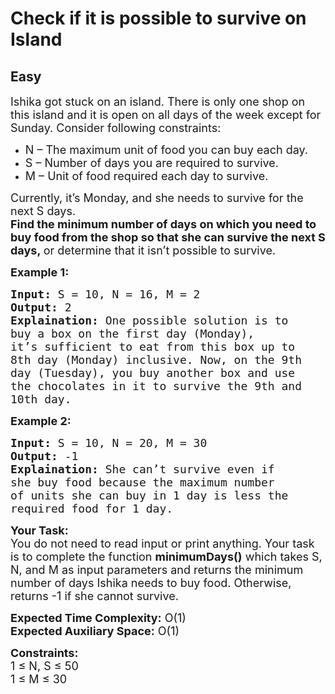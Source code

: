 # Check if it is possible to survive on Island
## Easy 
<div class="problem-statement">
                <p></p><p><span style="font-size:18px">Ishika got stuck on an island. There is only one shop on this island and it is open on all days of the week except for Sunday. Consider following constraints:</span></p>

<ul>
	<li><span style="font-size:18px">N – The maximum unit of food you can buy each day.</span></li>
	<li><span style="font-size:18px">S – Number of days you are required to survive.</span></li>
	<li><span style="font-size:18px">M – Unit of food required each day to survive.</span></li>
</ul>

<p><span style="font-size:18px">Currently, it’s Monday, and she needs to survive for the next S days.<br>
<strong>Find the minimum number of days on which you need to buy food from the shop so that she can survive the next S days,&nbsp;</strong>or determine that it isn’t possible to survive. </span></p>

<p><strong><span style="font-size:18px">Example 1:</span></strong></p>

<pre style="position: relative;"><span style="font-size:18px"><strong>Input:</strong> S = 10, N = 16, M = 2
<strong>Output:</strong> 2
<strong>Explaination:</strong> One possible solution is to 
buy a box on the first day (Monday), 
it’s sufficient to eat from this box up to 
8th day (Monday) inclusive. Now, on the 9th 
day (Tuesday), you buy another box and use 
the chocolates in it to survive the 9th and 
10th day.</span><div class="open_grepper_editor" title="Edit &amp; Save To Grepper"></div></pre>

<p><strong><span style="font-size:18px">Example 2:</span></strong></p>

<pre style="position: relative;"><span style="font-size:18px"><strong>Input:</strong> S = 10, N = 20, M = 30
<strong>Output:</strong> -1
<strong>Explaination:</strong> She can’t survive even if 
she buy food because the maximum number 
of units she can buy in 1 day is less the 
required food for 1 day.</span><div class="open_grepper_editor" title="Edit &amp; Save To Grepper"></div></pre>

<p><span style="font-size:18px"><strong>Your Task:</strong><br>
You do not need to read input or print anything. Your task is to complete the function <strong>minimumDays()</strong> which takes S, N, and M as input parameters and returns the minimum number of days Ishika needs to buy food. Otherwise, returns -1 if she cannot survive.</span></p>

<p><span style="font-size:18px"><strong>Expected Time Complexity:</strong> O(1)<br>
<strong>Expected Auxiliary Space:</strong> O(1)</span></p>

<p><span style="font-size:18px"><strong>Constraints:</strong><br>
1 ≤ N, S ≤ 50<br>
1 ≤ M ≤ 30</span></p>
 <p></p>
            </div>
